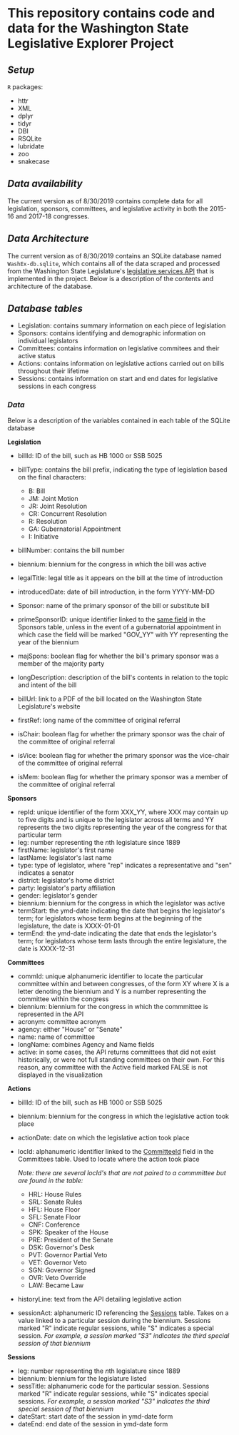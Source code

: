 # This repository contains code and data for the Washington State Legislative Explorer Project #

## *Setup*

`R` packages:

  * httr
  * XML
  * dplyr
  * tidyr
  * DBI
  * RSQLite
  * lubridate
  * zoo
  * snakecase

## *Data availability*

The current version as of 8/30/2019 contains complete data for all legislation, sponsors, committees, and legislative activity in both the 2015-16 and 2017-18 congresses. 

## *Data Architecture*

The current version as of 8/30/2019 contains an SQLite database named `WashEx-db.sqlite`, which contains all of the data scraped and processed from the Washington State Legislature's [legislative services API](http://wslwebservices.leg.wa.gov) that is implemented in the project. Below is a description of the contents and architecture of the database.

## *Database tables*

* Legislation: contains summary information on each piece of legislation
* Sponsors: contains identifying and demographic information on individual legislators
* Committees: contains information on legislative commitees and their active status
* Actions: contains information on legislative actions carried out on bills throughout their lifetime
* Sessions: contains information on start and end dates for legislative sessions in each congress

### *Data*

Below is a description of the variables contained in each table of the SQLite database

**Legislation**

* billId: ID of the bill, such as HB 1000 or SSB 5025
* billType: contains the bill prefix, indicating the type of legislation based on the final characters:

  * B: Bill
  * JM: Joint Motion
  * JR: Joint Resolution
  * CR: Concurrent Resolution
  * R: Resolution
  * GA: Gubernatorial Appointment
  * I: Initiative

* billNumber: contains the bill number
* biennium: biennium for the congress in which the bill was active
* legalTitle: legal title as it appears on the bill at the time of introduction
* introducedDate: date of bill introduction, in the form YYYY-MM-DD
* Sponsor: name of the primary sponsor of the bill or substitute bill
* primeSponsorID: unique identifier linked to the [same field](#sponsID) in the Sponsors table, unless in the event of a gubernatorial appointment in which case the field will be marked "GOV_YY" with YY representing the year of the biennium
* majSpons: boolean flag for whether the bill's primary sponsor was a member of the majority party
* longDescription: description of the bill's contents in relation to the topic and intent of the bill
* billUrl: link to a PDF of the bill located on the Washington State Legislature's website
* firstRef: long name of the committee of original referral
* isChair: boolean flag for whether the primary sponsor was the chair of the committee of original referral
* isVice: boolean flag for whether the primary sponsor was the vice-chair of the committee of original referral
* isMem: boolean flag for whether the primary sponsor was a member of the committee of original referral

**Sponsors**

* repId<a name="sponsID">: unique identifier of the form XXX_YY, where XXX may contain up to five digits and is unique to the legislator across all terms and YY represents the two digits representing the year of the congress for that particular term
* leg: number representing the *n*th legislature since 1889
* firstName: legislator's first name
* lastName: legislator's last name
* type: type of legislator, where "rep" indicates a representative and "sen" indicates a senator
* district: legislator's home district
* party: legislator's party affiliation
* gender: legislator's gender
* biennium: biennium for the congress in which the legislator was active
* termStart: the ymd-date indicating the date that begins the legislator's term; for legislators whose term begins at the beginning of the legislature, the date is XXXX-01-01
* termEnd: the ymd-date indicating the date that ends the legislator's term; for legislators whose term lasts through the entire legislature, the date is XXXX-12-31

**Committees**

* commId<a name="commID">: unique alphanumeric identifier to locate the particular committee within and between congresses, of the form XY where X is a letter denoting the biennium and Y is a number representing the committee within the congress
* biennium: biennium for the congress in which the commmittee is represented in the API
* acronym: committee acronym
* agency: either "House" or "Senate"
* name: name of committee
* longName: combines Agency and Name fields
* active: in some cases, the API returns committees that did not exist historically, or were not full standing committees on their own. For this reason, any committee with the Active field marked FALSE is not displayed in the visualization

**Actions**

* billId: ID of the bill, such as HB 1000 or SSB 5025
* biennium: biennium for the congress in which the legislative action took place
* actionDate: date on which the legislative action took place
* locId: alphanumeric identifier linked to the [CommitteeId](#commID) field in the Committees table. Used to locate where the action took place

   *Note: there are several locId's that are not paired to a commmittee but are found in the table:*

   * HRL: House Rules
   * SRL: Senate Rules
   * HFL: House Floor
   * SFL: Senate Floor
   * CNF: Conference
   * SPK: Speaker of the House
   * PRE: President of the Senate
   * DSK: Governor's Desk
   * PVT: Governor Partial Veto
   * VET: Governor Veto
   * SGN: Governor Signed
   * OVR: Veto Override
   * LAW: Became Law

* historyLine: text from the API detailing legislative action
* sessionAct: alphanumeric ID referencing the [Sessions](#sessTitle) table. Takes on a value linked to a particular session during the biennium. Sessions marked "R" indicate regular sessions, while "S" indicates a special session. *For example, a session marked "S3" indicates the third special session of that biennium*

**Sessions**

* leg: number representing the *n*th legislature since 1889
* biennium: biennium for the legislature listed
* sessTitle<a name="sessTitle">: alphanumeric code for the particular session. Sessions marked "R" indicate regular sessions, while "S" indicates special sessions. *For example, a session marked "S3" indicates the third special session of that biennium*
* dateStart: start date of the session in ymd-date form
* dateEnd: end date of the session in ymd-date form